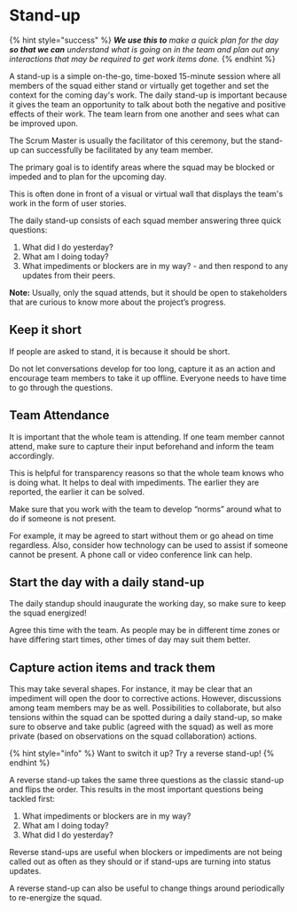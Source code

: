 # Stand-up

{% hint style="success" %}
_**We use this to** make a quick plan for the day **so that we can** understand what is going on in the team and plan out any interactions that may be required to get work items done._
{% endhint %}

A stand-up is a simple on-the-go, time-boxed 15-minute session where all members of the squad either stand or virtually get together and set the context for the coming day's work. The daily stand-up is important because it gives the team an opportunity to talk about both the negative and positive effects of their work. The team learn from one another and sees what can be improved upon.

The Scrum Master is usually the facilitator of this ceremony, but the stand-up can successfully be facilitated by any team member.

The primary goal is to identify areas where the squad may be blocked or impeded and to plan for the upcoming day.

This is often done in front of a visual or virtual wall that displays the team's work in the form of user stories.

The daily stand-up consists of each squad member answering three quick questions:

1. What did I do yesterday?
2. What am I doing today?
3. What impediments or blockers are in my way? - and then respond to any updates from their peers.

**Note:** Usually, only the squad attends, but it should be open to stakeholders that are curious to know more about the project’s progress.

## Keep it short <a href="#howtoguide-runthedailystandup-keepitshort" id="howtoguide-runthedailystandup-keepitshort"></a>

If people are asked to stand, it is because it should be short.

Do not let conversations develop for too long, capture it as an action and encourage team members to take it up offline. Everyone needs to have time to go through the questions.

## Team Attendance <a href="#howtoguide-runthedailystandup-teamattendance" id="howtoguide-runthedailystandup-teamattendance"></a>

It is important that the whole team is attending. If one team member cannot attend, make sure to capture their input beforehand and inform the team accordingly.

This is helpful for transparency reasons so that the whole team knows who is doing what. It helps to deal with impediments. The earlier they are reported, the earlier it can be solved.

Make sure that you work with the team to develop “norms” around what to do if someone is not present.

For example, it may be agreed to start without them or go ahead on time regardless. Also, consider how technology can be used to assist if someone cannot be present. A phone call or video conference link can help.

## Start the day with a daily stand-up <a href="#howtoguide-runthedailystandup-startthedaywithadailystand-up" id="howtoguide-runthedailystandup-startthedaywithadailystand-up"></a>

The daily standup should inaugurate the working day, so make sure to keep the squad energized!

Agree this time with the team. As people may be in different time zones or have differing start times, other times of day may suit them better.

## Capture action items and track them <a href="#howtoguide-runthedailystandup-captureactionitemsandtrackthem" id="howtoguide-runthedailystandup-captureactionitemsandtrackthem"></a>

This may take several shapes. For instance, it may be clear that an impediment will open the door to corrective actions. However, discussions among team members may be as well. Possibilities to collaborate, but also tensions within the squad can be spotted during a daily stand-up, so make sure to observe and take public (agreed with the squad) as well as more private (based on observations on the squad collaboration) actions.

{% hint style="info" %}
Want to switch it up? Try a reverse stand-up!
{% endhint %}

A reverse stand-up takes the same three questions as the classic stand-up and flips the order. This results in the most important questions being tackled first:

1. What impediments or blockers are in my way?
2. What am I doing today?
3. What did I do yesterday?

Reverse stand-ups are useful when blockers or impediments are not being called out as often as they should or if stand-ups are turning into status updates.

A reverse stand-up can also be useful to change things around periodically to re-energize the squad.
